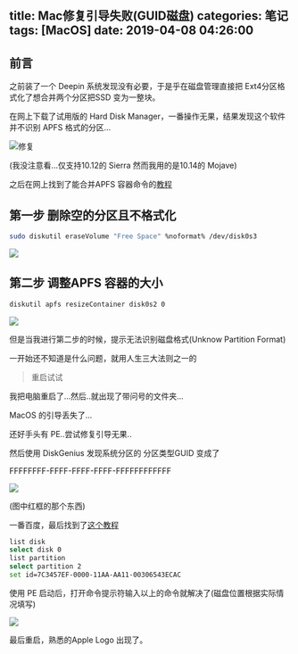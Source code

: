 title: Mac修复引导失败(GUID磁盘)
categories: 笔记
tags: [MacOS]
date: 2019-04-08 04:26:00
---
## 前言
之前装了一个 Deepin 系统发现没有必要，于是乎在磁盘管理直接把 Ext4分区格式化了想合并两个分区把SSD 变为一整块。


<!--more-->


在网上下载了试用版的 Hard Disk Manager，一番操作无果，结果发现这个软件并不识别 APFS 格式的分区...

![修复](https://cdn.gamesme.cn/images/Mac-xiufu-boot-soft.png)


(我没注意看...仅支持10.12的 Sierra 然而我用的是10.14的 Mojave)



之后在网上找到了能合并APFS 容器命令的<a href="https://en.ihowto.tips/osx-apps-download-tutorials-tips-hacks-news/merge-apfs-containers-in-single-partition-macos-high-sierra-or-mojave.html" target="_blank" rel="noopener">教程</a>



## 第一步 删除空的分区且不格式化


```bash
sudo diskutil eraseVolume "Free Space" %noformat% /dev/disk0s3
```

![](https://cdn.gamesme.cn/images/Mac-xiufu-boot-2.jpg)

## 第二步 调整APFS 容器的大小

```bash
diskutil apfs resizeContainer disk0s2 0
```

![](https://cdn.gamesme.cn/images/Mac-xiufu-boot-3.jpg)


但是当我进行第二步的时候，提示无法识别磁盘格式(Unknow Partition Format)



一开始还不知道是什么问题，就用人生三大法则之一的

> 重启试试

我把电脑重启了...然后..就出现了带问号的文件夹...

MacOS 的引导丢失了...

还好手头有 PE..尝试修复引导无果..

然后使用 DiskGenius 发现系统分区的 分区类型GUID 变成了

FFFFFFFF-FFFF-FFFF-FFFF-FFFFFFFFFFFF

![](https://cdn.gamesme.cn/images/Mac-xiufu-boot-3.jpg)

(图中红框的那个东西)

一番百度，最后找到了<a href="https://bbs.feng.com/read-htm-tid-7296511.html" target="_blank" rel="noopener">这个教程</a>

```bash
list disk 
select disk 0 
list partition 
select partition 2 
set id=7C3457EF-0000-11AA-AA11-00306543ECAC
```

使用 PE 启动后，打开命令提示符输入以上的命令就解决了(磁盘位置根据实际情况填写)



![](https://cdn.gamesme.cn/images/MAc-xiufu-boot-4.jpg)


最后重启，熟悉的Apple Logo 出现了。


